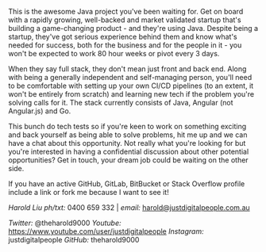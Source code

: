This is the awesome Java project you've been waiting for. Get on board with a rapidly growing, well-backed and market validated startup that's building a game-changing product - and they're using Java. Despite being a startup, they've got serious experience behind them and know what's needed for success, both for the business and for the people in it - you won't be expected to work 80 hour weeks or pivot every 3 days.

When they say full stack, they don't mean just front and back end. Along with being a generally independent and self-managing person, you'll need to be comfortable with setting up your own CI/CD pipelines (to an extent, it won't be entirely from scratch) and learning new tech if the problem you're solving calls for it. The stack currently consists of Java, Angular (not Angular.js) and Go.

This bunch do tech tests so if you're keen to work on something exciting and back yourself as being able to solve problems, hit me up and we can have a chat about this opportunity. Not really what you're looking for but you're interested in having a confidential discussion about other potential opportunities? Get in touch, your dream job could be waiting on the other side.

If you have an active GitHub, GitLab, BitBucket or Stack Overflow profile include a link or fork me because I want to see it!

*Harold Liu*
*ph/txt:* 0400 659 332 | *email:* harold@justdigitalpeople.com.au

*Twitter:* @theharold9000
*Youtube:* https://www.youtube.com/user/justdigitalpeople
*Instagram:* justdigitalpeople
*GitHub:* theharold9000